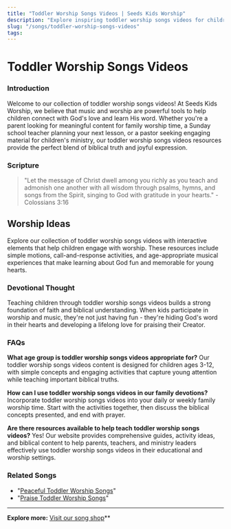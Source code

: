 ```yaml
---
title: "Toddler Worship Songs Videos | Seeds Kids Worship"
description: "Explore inspiring toddler worship songs videos for children's worship and faith development. Biblical music resources for families and ministry."
slug: "/songs/toddler-worship-songs-videos"
tags:
---
```


# Toddler Worship Songs Videos

### Introduction

Welcome to our collection of toddler worship songs videos! At Seeds Kids Worship, we believe that music and worship are powerful tools to help children connect with God's love and learn His word. Whether you're a parent looking for meaningful content for family worship time, a Sunday school teacher planning your next lesson, or a pastor seeking engaging material for children's ministry, our toddler worship songs videos resources provide the perfect blend of biblical truth and joyful expression.

### Scripture

> "Let the message of Christ dwell among you richly as you teach and admonish one another with all wisdom through psalms, hymns, and songs from the Spirit, singing to God with gratitude in your hearts." - Colossians 3:16

## Worship Ideas

Explore our collection of toddler worship songs videos with interactive elements that help children engage with worship. These resources include simple motions, call-and-response activities, and age-appropriate musical experiences that make learning about God fun and memorable for young hearts.

### Devotional Thought

Teaching children through toddler worship songs videos builds a strong foundation of faith and biblical understanding. When kids participate in worship and music, they're not just having fun - they're hiding God's word in their hearts and developing a lifelong love for praising their Creator.

### FAQs

**What age group is toddler worship songs videos appropriate for?**
Our toddler worship songs videos content is designed for children ages 3-12, with simple concepts and engaging activities that capture young attention while teaching important biblical truths.

**How can I use toddler worship songs videos in our family devotions?**
Incorporate toddler worship songs videos into your daily or weekly family worship time. Start with the activities together, then discuss the biblical concepts presented, and end with prayer.

**Are there resources available to help teach toddler worship songs videos?**
Yes! Our website provides comprehensive guides, activity ideas, and biblical content to help parents, teachers, and ministry leaders effectively use toddler worship songs videos in their educational and worship settings.

### Related Songs

- "[Peaceful Toddler Worship Songs](/songs/peaceful-toddler-worship-songs/)"
- "[Praise Toddler Worship Songs](/songs/praise-toddler-worship-songs/)"

---

**Explore more:** [Visit our song shop](https://seedskidsworship.com/shop)**

<!-- Schema Markup -->
<script type="application/ld+json">
{
  "@context": "https://schema.org",
  "@type": "MusicRecording",
  "name": "Toddler Worship Songs Videos",
  "byArtist": {
    "@type": "MusicGroup",
    "name": "Seeds Kids Worship"
  },
  "isFamilyFriendly": true,
  "url": "https://seedskidsworship.com/songs/toddler-worship-songs-videos/"
}
</script>